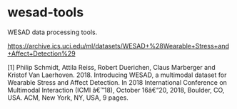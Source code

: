 # wesad-tools
WESAD data processing tools.

https://archive.ics.uci.edu/ml/datasets/WESAD+%28Wearable+Stress+and+Affect+Detection%29

[1] Philip Schmidt, Attila Reiss, Robert Duerichen, Claus Marberger and Kristof Van Laerhoven. 2018. Introducing WESAD, a multimodal dataset for Wearable Stress and Affect Detection. In 2018 International Conference on Multimodal Interaction (ICMI â€™18), October 16â€“20, 2018, Boulder, CO, USA. ACM, New York, NY, USA, 9 pages.
